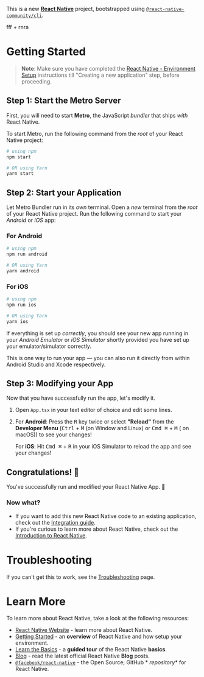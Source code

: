 This is a new [**React Native**](https://reactnative.dev) project, bootstrapped
using [`@react-native-community/cli`](https://github.com/react-native-community/cli).

fff + rnra

# Getting Started

> **Note**: Make sure you have completed
> the [React Native - Environment Setup](https://reactnative.dev/docs/environment-setup) instructions
> till "Creating a new application" step, before proceeding.

## Step 1: Start the Metro Server

First, you will need to start **Metro**, the JavaScript _bundler_ that ships _with_ React Native.

To start Metro, run the following command from the _root_ of your React Native project:

```bash
# using npm
npm start

# OR using Yarn
yarn start
```

## Step 2: Start your Application

Let Metro Bundler run in its _own_ terminal. Open a _new_ terminal from the _root_ of your React
Native project. Run the following command to start your _Android_ or _iOS_ app:

### For Android

```bash
# using npm
npm run android

# OR using Yarn
yarn android
```

### For iOS

```bash
# using npm
npm run ios

# OR using Yarn
yarn ios
```

If everything is set up _correctly_, you should see your new app running in your _Android Emulator_
or _iOS Simulator_ shortly provided you have set up your emulator/simulator correctly.

This is one way to run your app — you can also run it directly from within Android Studio and Xcode
respectively.

## Step 3: Modifying your App

Now that you have successfully run the app, let's modify it.

1. Open `App.tsx` in your text editor of choice and edit some lines.
2. For **Android**: Press the <kbd>R</kbd> key twice or select **"Reload"** from the **Developer
   Menu** (<kbd>Ctrl</kbd> + <kbd>M</kbd> (on Window and Linux) or <kbd>Cmd ⌘</kbd> + <kbd>M</kbd> (
   on macOS)) to see your changes!

   For **iOS**: Hit <kbd>Cmd ⌘</kbd> + <kbd>R</kbd> in your iOS Simulator to reload the app and see
   your changes!

## Congratulations! :tada:

You've successfully run and modified your React Native App. :partying_face:

### Now what?

- If you want to add this new React Native code to an existing application, check out
  the [Integration guide](https://reactnative.dev/docs/integration-with-existing-apps).
- If you're curious to learn more about React Native, check out
  the [Introduction to React Native](https://reactnative.dev/docs/getting-started).

# Troubleshooting

If you can't get this to work, see
the [Troubleshooting](https://reactnative.dev/docs/troubleshooting) page.

# Learn More

To learn more about React Native, take a look at the following resources:

- [React Native Website](https://reactnative.dev) - learn more about React Native.
- [Getting Started](https://reactnative.dev/docs/environment-setup) - an **overview** of React
  Native and how setup your environment.
- [Learn the Basics](https://reactnative.dev/docs/getting-started) - a **guided tour** of the React
  Native **basics**.
- [Blog](https://reactnative.dev/blog) - read the latest official React Native **Blog** posts.
- [`@facebook/react-native`](https://github.com/facebook/react-native) - the Open Source; GitHub *
  *repository** for React Native.
